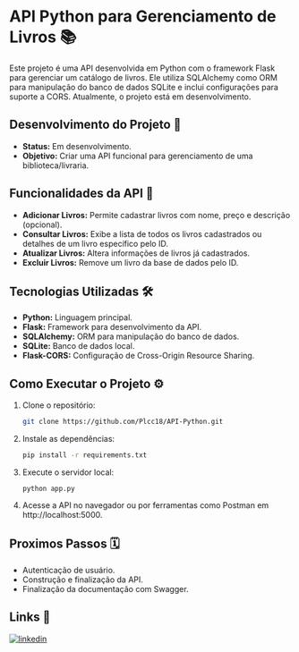 # API Python para Gerenciamento de Livros 📚

Este projeto é uma API desenvolvida em Python com o framework Flask para gerenciar um catálogo de livros. Ele utiliza SQLAlchemy como ORM para manipulação do banco de dados SQLite e inclui configurações para suporte a CORS. Atualmente, o projeto está em desenvolvimento.

## Desenvolvimento do Projeto 🚧

- **Status:** Em desenvolvimento.
- **Objetivo:** Criar uma API funcional para gerenciamento de uma biblioteca/livraria.

## Funcionalidades da API 🌟

- **Adicionar Livros:** Permite cadastrar livros com nome, preço e descrição (opcional).
- **Consultar Livros:** Exibe a lista de todos os livros cadastrados ou detalhes de um livro específico pelo ID.
- **Atualizar Livros:** Altera informações de livros já cadastrados.
- **Excluir Livros:** Remove um livro da base de dados pelo ID.

## Tecnologias Utilizadas 🛠️

- **Python:** Linguagem principal.
- **Flask:** Framework para desenvolvimento da API.
- **SQLAlchemy:** ORM para manipulação do banco de dados.
- **SQLite:** Banco de dados local.
- **Flask-CORS:** Configuração de Cross-Origin Resource Sharing.

## Como Executar o Projeto ⚙️

1. Clone o repositório:
   ```bash
   git clone https://github.com/Plcc18/API-Python.git
2. Instale as dependências:
    ```bash
    pip install -r requirements.txt
3. Execute o servidor local:
    ```shell
    python app.py
4. Acesse a API no navegador ou por ferramentas como Postman em http://localhost:5000.

## Proximos Passos 🗓️

- Autenticação de usuário.
- Construção e finalização da API.
- Finalização da documentação com Swagger.

## Links 🔗 

[![linkedin](https://img.shields.io/badge/linkedin-0A66C2?style=for-the-badge&logo=linkedin&logoColor=white)](https://www.linkedin.com/in/pedro-lucas-54b9a0331/)